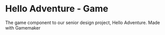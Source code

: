 # Hello Adventure - Game
The game component to our senior design project, Hello Adventure. Made with Gamemaker